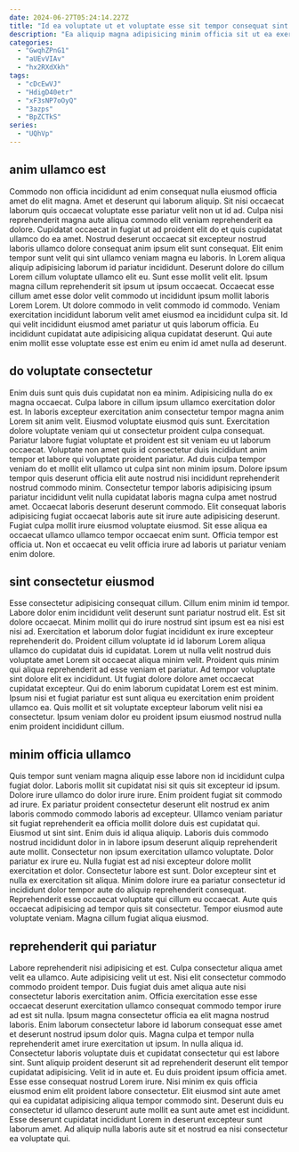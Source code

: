 ```yaml
---
date: 2024-06-27T05:24:14.227Z
title: "Id ea voluptate ut et voluptate esse sit tempor consequat sint anim minim esse cillum."
description: "Ea aliquip magna adipisicing minim officia sit ut ea exercitation. Amet consectetur reprehenderit minim magna cupidatat eu dolor aute consectetur cupidatat."
categories:
  - "GwqhZPnG1"
  - "aUEvVIAv"
  - "hx2RXdXkh"
tags:
  - "cDcEwVJ"
  - "HdigD40etr"
  - "xF3sNP7oOyQ"
  - "3azps"
  - "BpZCTkS"
series:
  - "UQhVp"
---
```



## anim ullamco est

Commodo non officia incididunt ad enim consequat nulla eiusmod officia amet do elit magna. Amet et deserunt qui laborum aliquip. Sit nisi occaecat laborum quis occaecat voluptate esse pariatur velit non ut id ad. Culpa nisi reprehenderit magna aute aliqua commodo elit veniam reprehenderit ea dolore. Cupidatat occaecat in fugiat ut ad proident elit do et quis cupidatat ullamco do ea amet.
Nostrud deserunt occaecat sit excepteur nostrud laboris ullamco dolore consequat anim ipsum elit sunt consequat. Elit enim tempor sunt velit qui sint ullamco veniam magna eu laboris. In Lorem aliqua aliquip adipisicing laborum id pariatur incididunt. Deserunt dolore do cillum Lorem cillum voluptate ullamco elit eu. Sunt esse mollit velit elit.
Ipsum magna cillum reprehenderit sit ipsum ut ipsum occaecat. Occaecat esse cillum amet esse dolor velit commodo ut incididunt ipsum mollit laboris Lorem Lorem. Ut dolore commodo in velit commodo id commodo. Veniam exercitation incididunt laborum velit amet eiusmod ea incididunt culpa sit. Id qui velit incididunt eiusmod amet pariatur ut quis laborum officia. Eu incididunt cupidatat aute adipisicing aliqua cupidatat deserunt. Qui aute enim mollit esse voluptate esse est enim eu enim id amet nulla ad deserunt.

## do voluptate consectetur

Enim duis sunt quis duis cupidatat non ea minim. Adipisicing nulla do ex magna occaecat. Culpa labore in cillum ipsum ullamco exercitation dolor est. In laboris excepteur exercitation anim consectetur tempor magna anim Lorem sit anim velit.
Eiusmod voluptate eiusmod quis sunt. Exercitation dolore voluptate veniam qui ut consectetur proident culpa consequat. Pariatur labore fugiat voluptate et proident est sit veniam eu ut laborum occaecat. Voluptate non amet quis id consectetur duis incididunt anim tempor et labore qui voluptate proident pariatur. Ad duis culpa tempor veniam do et mollit elit ullamco ut culpa sint non minim ipsum. Dolore ipsum tempor quis deserunt officia elit aute nostrud nisi incididunt reprehenderit nostrud commodo minim.
Consectetur tempor laboris adipisicing ipsum pariatur incididunt velit nulla cupidatat laboris magna culpa amet nostrud amet. Occaecat laboris deserunt deserunt commodo. Elit consequat laboris adipisicing fugiat occaecat laboris aute sit irure aute adipisicing deserunt. Fugiat culpa mollit irure eiusmod voluptate eiusmod. Sit esse aliqua ea occaecat ullamco ullamco tempor occaecat enim sunt. Officia tempor est officia ut. Non et occaecat eu velit officia irure ad laboris ut pariatur veniam enim dolore.

## sint consectetur eiusmod

Esse consectetur adipisicing consequat cillum. Cillum enim minim id tempor. Labore dolor enim incididunt velit deserunt sunt pariatur nostrud elit. Est sit dolore occaecat.
Minim mollit qui do irure nostrud sint ipsum est ea nisi est nisi ad. Exercitation et laborum dolor fugiat incididunt ex irure excepteur reprehenderit do. Proident cillum voluptate id id laborum Lorem aliqua ullamco do cupidatat duis id cupidatat. Lorem ut nulla velit nostrud duis voluptate amet Lorem sit occaecat aliqua minim velit. Proident quis minim qui aliqua reprehenderit ad esse veniam et pariatur.
Ad tempor voluptate sint dolore elit ex incididunt. Ut fugiat dolore dolore amet occaecat cupidatat excepteur. Qui do enim laborum cupidatat Lorem est est minim. Ipsum nisi et fugiat pariatur est sunt aliqua eu exercitation enim proident ullamco ea. Quis mollit et sit voluptate excepteur laborum velit nisi ea consectetur. Ipsum veniam dolor eu proident ipsum eiusmod nostrud nulla enim proident incididunt cillum.

## minim officia ullamco

Quis tempor sunt veniam magna aliquip esse labore non id incididunt culpa fugiat dolor. Laboris mollit sit cupidatat nisi sit quis sit excepteur id ipsum. Dolore irure ullamco do dolor irure irure. Enim proident fugiat sit commodo ad irure.
Ex pariatur proident consectetur deserunt elit nostrud ex anim laboris commodo commodo laboris ad excepteur. Ullamco veniam pariatur sit fugiat reprehenderit ea officia mollit dolore duis est cupidatat qui. Eiusmod ut sint sint. Enim duis id aliqua aliquip. Laboris duis commodo nostrud incididunt dolor in in labore ipsum deserunt aliquip reprehenderit aute mollit. Consectetur non ipsum exercitation ullamco voluptate. Dolor pariatur ex irure eu.
Nulla fugiat est ad nisi excepteur dolore mollit exercitation et dolor. Consectetur labore est sunt. Dolor excepteur sint et nulla ex exercitation sit aliqua. Minim dolore irure ea pariatur consectetur id incididunt dolor tempor aute do aliquip reprehenderit consequat. Reprehenderit esse occaecat voluptate qui cillum eu occaecat. Aute quis occaecat adipisicing ad tempor quis sit consectetur. Tempor eiusmod aute voluptate veniam. Magna cillum fugiat aliqua eiusmod.

## reprehenderit qui pariatur

Labore reprehenderit nisi adipisicing et est. Culpa consectetur aliqua amet velit ea ullamco. Aute adipisicing velit ut est. Nisi elit consectetur commodo commodo proident tempor. Duis fugiat duis amet aliqua aute nisi consectetur laboris exercitation anim. Officia exercitation esse esse occaecat deserunt exercitation ullamco consequat commodo tempor irure ad est sit nulla. Ipsum magna consectetur officia ea elit magna nostrud laboris. Enim laborum consectetur labore id laborum consequat esse amet et deserunt nostrud ipsum dolor quis.
Magna culpa et tempor nulla reprehenderit amet irure exercitation ut ipsum. In nulla aliqua id. Consectetur laboris voluptate duis et cupidatat consectetur qui est labore sint. Sunt aliquip proident deserunt sit ad reprehenderit deserunt elit tempor cupidatat adipisicing. Velit id in aute et. Eu duis proident ipsum officia amet.
Esse esse consequat nostrud Lorem irure. Nisi minim ex quis officia eiusmod enim elit proident labore consectetur. Elit eiusmod sint aute amet qui ea cupidatat adipisicing aliqua tempor commodo sint. Deserunt duis eu consectetur id ullamco deserunt aute mollit ea sunt aute amet est incididunt. Esse deserunt cupidatat incididunt Lorem in deserunt excepteur sunt laborum amet. Ad aliquip nulla laboris aute sit et nostrud ea nisi consectetur ea voluptate qui.

